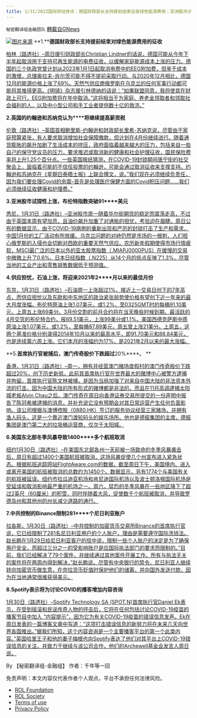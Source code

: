 ```yaml
---
title: 1/31/2022国际财经快讯：德国财政部长支持提前结束征收绿色能源费用；亚洲股市试探性上涨
---
```

`秘密翻译组金融团队` [轉載自GNews](https://gnews.org/zh-hans/1937330/)

![](https://assets.gnews.org/wp-content/uploads/2022/01/图片1-180.png)[图片来源](https://dzm0ugdauank9.cloudfront.net)
**1.****德国财政部长支持提前结束对绿色能源费用的征收**

[柏林（路透社）–周日援引财政部长Christian Lindner的话说，德国可能从今年下半年起取消用于支持可再生能源的电费征收，以缓解家庭能源成本上涨的压力。德国的三个执政党曾计划从2023年1月1日起取消电费中的EEG附加费，但鉴于成本的激增，总理奥拉夫-肖尔茨可能不得不提前采取行动。与2020年12月相比，德国12月的能源价格上涨了69%。天然气供应商俄罗斯在乌克兰的任何军事行动都可能将其推得更高。《明镜》杂志援引林德纳的话说：”如果联盟同意，我将使其在财政上可行，EEG附加费将在年中取消。”这将相当于为家庭、养老金领取者和领取社会福利的人，以及中小型公司和手工业者提供数十亿的救济。”](https://www.oann.com/german-finance-minister-adds-his-voice-to-calls-for-early-end-to-green-energy-levy/)

**2.****英国的约翰逊和苏纳克****认为****将继续提高薪资税**

[伦敦（路透社）–英国首相鲍里斯-约翰逊和财政部长里希-苏纳克说，尽管由于家庭预算紧张，有人要求取消增加社会保障缴款，但计划在4月份继续进行。随着通货膨胀的飙升加剧了生活成本的挤压，政府面临着越来越大的压力，包括来自一些自己的保守党议员的压力，要求推迟或取消新的健康和社会护理征收，国民保险费率将上升1.25个百分点。一些英国报纸猜测，在COVID-19封锁期间唐宁街的社交聚会上，面临着可能的不信任投票的约翰逊，可能会通过取消征收来支撑支持。约翰逊和苏纳克在《星期日泰晤士报》上联合撰文，说。”我们现在必须继续负责任，因为我们要处理Covid的余震–首先是处理医疗保健方面的Covid积压问题……我们必须继续征收健康和护理费。”](https://www.oann.com/uks-johnson-and-sunak-we-will-go-ahead-with-payroll-tax-rise/)

**3.****亚洲股市试探性上涨，布伦特指数突破****91****美元**

[悉尼，1月31日（路透社）–亚洲股市周一随着华尔街期货的稳定而震荡走高，不过由于英国本周有望加息，且油价飙升加重了对通胀的担忧，考验迫在眉睫。周日公布的数据显示，由于COVID-19病例的重新出现和严厉的封锁打击了生产和需求，中国1月份的工厂活动有所放缓。乌克兰问题的对峙仍然是市场的一根刺，人们担心俄罗斯的入侵也会切断对西欧的重要天然气供应。农历新年假期使得市场行情疲软，MSCI最广泛的日本以外的亚太股票指数（.MIAPJ0000PUS）在缓慢的交易中微微上升了0.6%。日本日经指数（.N225）从14个月的低点反弹了1.3%，尽管当地的工业产出和零售销售数据低于预测值。](https://www.reuters.com/markets/europe/global-markets-wrapup-1-pix-2022-01-31/)

**4.****供应担忧，石油上涨，将迎来****2021****年****2****月以来的最佳月份**

[东京，1月31日（路透社）–石油周一上涨超过1%，接近上一交易日创下的7年高点，而供应担忧以及东欧和中东地区的政治紧张局势使价格有望创下近一年来的最大月度涨幅。布伦特原油上涨1.07美元，或1.2%，至0325GMT时的每桶91.10美元，上周五上涨69美分。3月份交割的前月合约将在当天晚些时候到期。最活跃的4月交货的布伦特合约，报89.51美元，上涨99美分或1.1%。美国西德克萨斯中质原油上涨1.07美元，或1.2%，至每桶87.89美元，周五曾上涨21美分。上周五，这两个基准价格分别录得2014年10月以来的最高水平，即91.70美元和88.84美元，也是连续第六周上涨。它们本月的涨幅约为17%，是2021年2月以来的最大涨幅。](https://www.reuters.com/business/energy/oil-rises-hovers-near-7-year-highs-supply-fears-political-risks-2022-01-31/)

**5.****首席执行官被捕后，澳门传奇股价下跌超过****20%****。 **

[香港，1月31日（路透社）–周一，拥有并经营澳门赌场度假村的澳门传奇股价下跌超过20%，创下历史新低，此前其首席执行官在世界最大的赌博中心被警方逮捕并拘留。首席执行官陈文林被捕，是因为当局加强了对来自中国大陆的非法资本外流的打击，因为中国大陆的所有形式的赌博都是非法的，而且在11月高调逮捕太阳城老板Alvin Chau之后。澳门传奇在周日向香港证券交易所提交的一份声明中报告了陈冠希被逮捕的消息，并补充说它没有预期会对其日常运营产生任何负面影响。该公司根据与澳博控股（0880.HK）签订的服务协议经营三家赌场，并拥有渔人码头，这是一个靠近澳门渡轮码头的娱乐场所。他也是德振集团的主席，德振集团是澳门第二大的垃圾桶运营商，仅次于太阳城。](https://www.reuters.com/markets/europe/macau-legend-shares-fall-over-20-after-ceos-arrest-2022-01-31/)

**6.****美国东北部冬季风暴导致****1400****多个航班取消**

[纽约1月30日（路透社）–在美国东北部各州一天前被一场致命的冬季风暴袭击后，周日有超过1400个美国航班被取消，这场风暴促使几个州宣布进入紧急状态。根据航班追踪网站FlightAware.com的数据，截至周日下午，美国境内、进入或离开美国的航班被取消的总数约为1450个。数据显示，另有1774个与美国有关的航班被延误。纽约市拉瓜迪亚机场和肯尼迪国际机场以及波士顿洛根国际机场是受延误和取消影响最严重的机场之一。周六，猛烈的冬季风暴在一些地区降下了超过2英尺（60厘米）的积雪，同时伴随着大风，促使数千个航班被取消，并导致罗德岛州和其他州的州长减少道路的通行。](https://www.reuters.com/world/us/about-1300-us-flights-canceled-after-winter-storm-northeast-2022-01-30/)

**7.****中共控制的****Binance****限制****281****个尼日利亚账户**

[拉各斯，1月30日（路透社）–中共控制的加密货币交易所Binance的首席执行官说，它已经限制了281名尼日利亚用户的个人账户，理由是需要遵守国际洗钱法。赵长鹏在1月29日给尼日利亚客户的信中说，限制一些个人账户的决定是为了确保用户安全，而超过三分之一的受影响账户是应国际执法部门的要求而限制的。”目前，我们已经解决了79个案件，并继续通过其他案件开展工作。所有与执法无关的案件将在两周内得到解决，”赵长鹏说。尽管有中央银行的禁令，尼日利亚人继续转向加密货币做生意，在奈拉货币贬值时保护他们的储蓄，并向国外发送付款，因为在当地通常很难获得美元。](https://www.reuters.com/technology/crypto-giant-binance-restricts-281-nigerian-accounts-2022-01-30/)

**8.****Spotify****表示将为讨论****COVID****的播客增加内容咨询**

[1月30日（路透社）–Spotify Technology SA (SPOT.N)首席执行官Daniel Ek表示，在受到摇滚和民谣传奇人物的抨击后，它将在任何包括讨论COVID-19疫苗的播客节目中加入 “内容提示”，因为它为有关COVID-19疫苗的错误信息发声。Ek在周日发表的一篇博客文章中写道：”这项打击错误信息的新努力将在未来几天向世界各国推出。”据我们所知，这个内容咨询是一个主要播客平台的第一个此类内容。”英国哈里王子和他的妻子梅根也向Spotify表达了他们对其平台上COVID-19错误信息的关注，并致力于继续与该公司合作，他们的Archewell基金会发言人周日说。](https://www.reuters.com/technology/spotify-says-it-will-add-content-advisory-podcasts-that-discuss-covid-2022-01-31/)

By 【秘密翻译组-金融组】
作者：千年等一回

 

免责声明：本文内容仅代表作者个人观点，平台不承担任何法律风险。

- [ROL Foundation](https://rolfoundation.org/)
- [ROL Society](https://rolsociety.org/)
- [Terms of use](https://gnews.org/terms-of-use-3/)
- [Privacy Policy](https://gnews.org/privacy-policy/)
